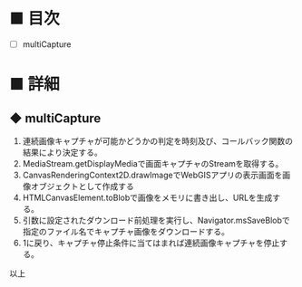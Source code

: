 
# ■ 目次

- [ ] multiCapture

# ■ 詳細

## ◆ multiCapture

  1. 連続画像キャプチャが可能かどうかの判定を時刻及び、コールバック関数の結果により決定する。
  1. MediaStream.getDisplayMediaで画面キャプチャのStreamを取得する。
  1. CanvasRenderingContext2D.drawImageでWebGISアプリの表示画面を画像オブジェクトとして作成する
  1. HTMLCanvasElement.toBlobで画像をメモリに書き出し、URLを生成する。
  1. 引数に設定されたダウンロード前処理を実行し、Navigator.msSaveBlobで指定のファイル名でキャプチャ画像をダウンロードする。
  1. 1に戻り、キャプチャ停止条件に当てはまれば連続画像キャプチャを停止する。

以上
